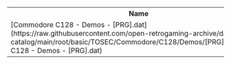 <table>
<tr><th>Name</th><th>Size</th></tr>
<tr><td>[Commodore C128 - Demos - [PRG].dat](https://raw.githubusercontent.com/open-retrogaming-archive/dat-catalog/main/root/basic/TOSEC/Commodore/C128/Demos/[PRG]/Commodore C128 - Demos - [PRG].dat)</td><td>1420</td></tr>
</table>
